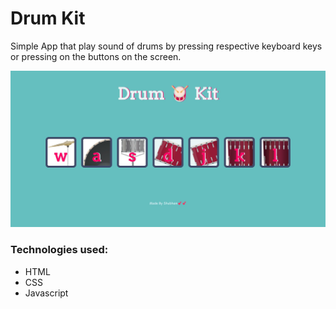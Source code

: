 
<html lang="en">
<head>
    <meta charset="UTF-8">
    <meta name="viewport"
          content="width=device-width, user-scalable=no, initial-scale=1.0, maximum-scale=1.0, minimum-scale=1.0">
    <meta http-equiv="X-UA-Compatible" content="ie=edge">
   
</head>
<body>
 <h1>Drum Kit</h1>
 <p>Simple App that play sound of drums by pressing respective keyboard keys or pressing on the buttons on the screen. </p>
<img src="images/Drum.png" alt="" srcset="">
<h3>Technologies used:</h3>
<ul>
    <li>HTML</li>
    <li>CSS</li>
    <li>Javascript</li>
</ul>



</body>
</html>

